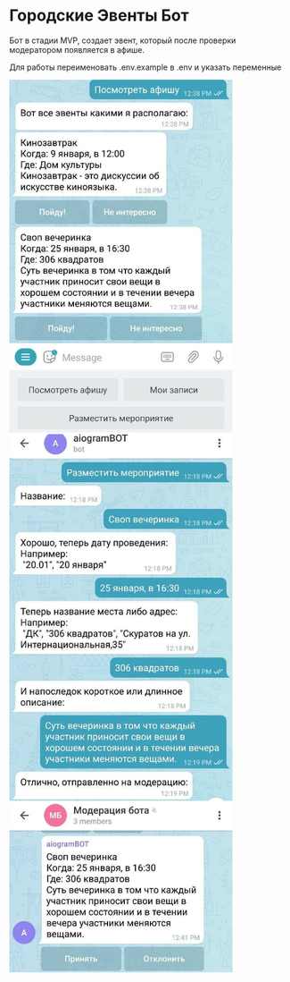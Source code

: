 # Городские Эвенты Бот

Бот в стадии MVP, создает эвент, который после проверки модератором появляется в афише.

Для работы переименовать .env.example в .env и указать переменные


<img src="data/screenshots/screenshot_3.jpg" width="400"/>


<img src="data/screenshots/screenshot_1.jpg" width="400"/>


<img src="data/screenshots/screenshot_2.jpg" width="400"/>
